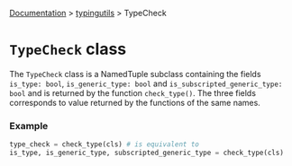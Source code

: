 [Documentation](/docs/documentation.md) > [typingutils](/docs/typingutils/module.md) > TypeCheck

# `TypeCheck` class

The `TypeCheck` class is a NamedTuple subclass containing the fields `is_type: bool`, `is_generic_type: bool` and `is_subscripted_generic_type: bool` and is returned by the function `check_type()`. The three fields  corresponds to value returned by the functions of the same names.


### Example
```python
type_check = check_type(cls) # is equivalent to
is_type, is_generic_type, subscripted_generic_type = check_type(cls)
```